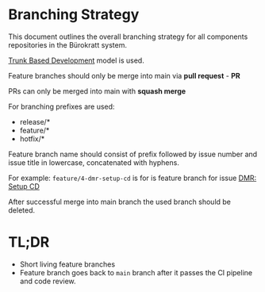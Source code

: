 # Branching Strategy

This document outlines the overall branching strategy for all components repositories in the Bürokratt system.

[Trunk Based Development](https://trunkbaseddevelopment.com/) model is used.


Feature branches should only be merge into main via **pull request** - **PR**

PRs can only be merged into main with **squash merge**

For branching prefixes are used:
- release/*
- feature/*
- hotfix/*

Feature branch name should consist of prefix followed by issue number and issue title in lowercase, concatenated with hyphens.

For example:
`feature/4-dmr-setup-cd` is for is feature branch for issue [DMR: Setup CD](https://github.com/buerokratt/DMR/issues/4)

After successful merge into main branch the used branch should be deleted.
# TL;DR
* Short living feature branches
* Feature branch goes back to `main` branch after it passes the CI pipeline and code review.
